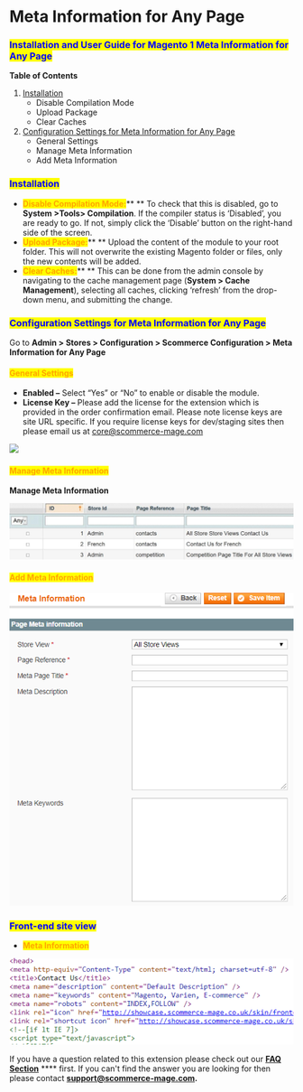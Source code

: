 # Meta Information for Any Page

### <mark style="color:blue;">Installation and User Guide for Magento 1 Meta Information for Any Page</mark>

**Table of Contents**

1. [Installation ](meta-information-for-any-page.md#\_bookmark0)
   * Disable Compilation Mode&#x20;
   * Upload Package&#x20;
   * Clear Caches&#x20;
2. [Configuration Settings for Meta Information for Any Page ](meta-information-for-any-page.md#\_bookmark4)
   * General Settings&#x20;
   * Manage Meta Information&#x20;
   * Add Meta Information&#x20;

### <mark style="color:blue;">Installation</mark> <a href="#_bookmark0" id="_bookmark0"></a>

* <mark style="color:orange;">**Disable Compilation Mode:**</mark>** ** To check that this is disabled, go to **System >Tools> Compilation**. If the compiler status is ‘Disabled’, you are ready to go. If not, simply click the ‘Disable’ button on the right-hand side of the screen.
* <mark style="color:orange;">**Upload Package:**</mark>** ** Upload the content of the module to your root folder. This will not overwrite the existing Magento folder or files, only the new contents will be added.
* <mark style="color:orange;">**Clear Caches:**</mark>** ** This can be done from the admin console by navigating to the cache management page (**System > Cache Management**), selecting all caches, clicking ‘refresh’ from the drop-down menu, and submitting the change.

### <mark style="color:blue;">Configuration Settings for Meta Information for Any Page</mark> <a href="#_bookmark4" id="_bookmark4"></a>

Go to **Admin > Stores > Configuration > Scommerce Configuration > Meta Information for Any Page**

#### <mark style="color:orange;">General Settings</mark> <a href="#_bookmark5" id="_bookmark5"></a>

* **Enabled –** Select “Yes” or “No” to enable or disable the module.
* **License Key –** Please add the license for the extension which is provided in the order confirmation email. Please note license keys are site URL specific. If you require license keys for dev/staging sites then please email us at [core@scommerce-mage.com](mailto:core@scommerce-mage.com)

![](../../.gitbook/assets/meta\_general.jpg)

#### <mark style="color:orange;">Manage Meta Information</mark> <a href="#_bookmark6" id="_bookmark6"></a>

**Manage Meta Information**

![](<../../.gitbook/assets/2 (78)>)

#### <mark style="color:orange;">Add Meta Information</mark> <a href="#_bookmark7" id="_bookmark7"></a>

![](<../../.gitbook/assets/3 (3)>)

### <mark style="color:blue;">Front-end site view</mark>

* <mark style="color:orange;">**Meta Information**</mark>

![](<../../.gitbook/assets/4 (13)>)

If you have a question related to this extension please check out our [**FAQ Section**](https://www.scommerce-mage.com/magento-meta-information-for-any-page.html#faq) **** first. If you can't find the answer you are looking for then please contact [**support@scommerce-mage.com**](mailto:core@scommerce-mage.com)**.**
